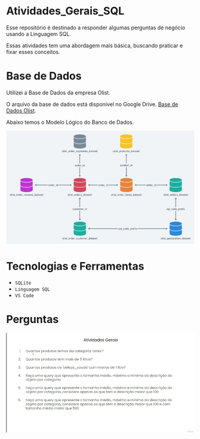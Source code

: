 # Atividades_Gerais_SQL

Esse repositório é destinado a responder algumas perguntas de negócio usando a Linguagem SQL.

Essas atividades tem uma abordagem mais básica, buscando praticar e fixar esses conceitos.

# Base de Dados
Utilizei a Base de Dados da empresa Olist.

O arquivo da base de dados está disponível no Google Drive. [Base de Dados Olist](https://drive.google.com/file/d/1R_JJUxY89uMzwxapclUQzD4ZfEB474Dg/view?usp=drive_link).

Abaixo temos o Modelo Lógico do Banco de Dados.

![Modelo Lógico](Modelo_Logico/banco_dados_olist.png)

# Tecnologias e Ferramentas
- ``SQLite``
- ``Linguagem SQL``
- ``VS Code``


# Perguntas
![Perguntas](Perguntas/Atividades_Gerais_Modulo2.png)




